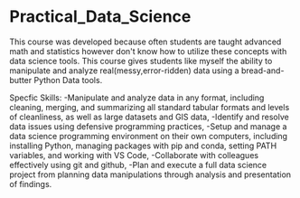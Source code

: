 # Practical_Data_Science

This course was developed because often students are taught advanced math and statistics however don't know how to utilize these concepts with data science tools. This course gives students like myself the ability to manipulate and analyze real(messy,error-ridden) data using a bread-and-butter Python Data tools. 

Specfic Skills:
  -Manipulate and analyze data in any format, including cleaning, merging, and summarizing all standard tabular formats and levels of cleanliness, as well as large datasets and GIS data,
  -Identify and resolve data issues using defensive programming practices,
  -Setup and manage a data science programming environment on their own computers, including installing Python, managing packages with pip and conda, setting PATH variables, and working with VS Code,
  -Collaborate with colleagues effectively using git and github,
  -Plan and execute a full data science project from planning data     manipulations through analysis and presentation of findings.
